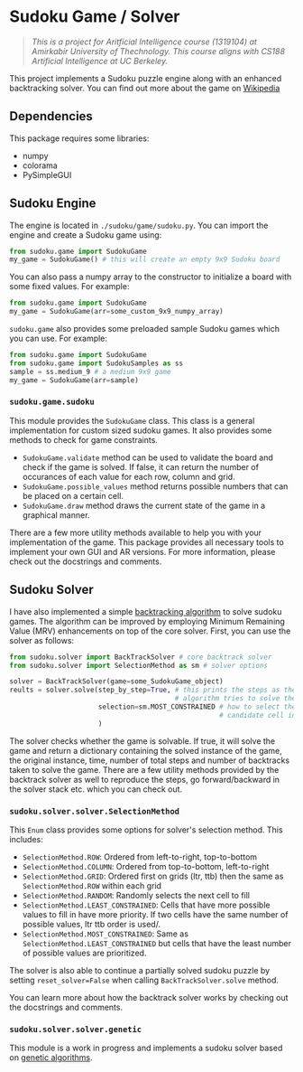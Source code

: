 # Sudoku Game / Solver

> *This is a project for Aritficial Intelligence course (1319104) at Amirkabir University of Thechnology. This course aligns with CS188 Artificial Intelligence at UC Berkeley.*

This project implements a Sudoku puzzle engine along with an enhanced backtracking solver. You can find out more about the game on [Wikipedia](https://en.wikipedia.org/wiki/Sudoku)

## Dependencies
This package requires some libraries:
 - numpy
 - colorama
 - PySimpleGUI

## Sudoku Engine
The engine is located in `./sudoku/game/sudoku.py`. You can import the engine and create a Sudoku game using:
```python
from sudoku.game import SudokuGame
my_game = SudokuGame() # this will create an empty 9x9 Sudoku board
```
You can also pass a numpy array to the constructor to initialize a board with some fixed values. For example:
```python
from sudoku.game import SudokuGame
my_game = SudokuGame(arr=some_custom_9x9_numpy_array)
```

`sudoku.game` also provides some preloaded sample Sudoku games which you can use. For example:
```python
from sudoku.game import SudokuGame
from sudoku.game import SudokuSamples as ss
sample = ss.medium_9 # a medium 9x9 game
my_game = SudokuGame(arr=sample)
```

### `sudoku.game.sudoku`
This module provides the `SudokuGame` class. This class is a general implementation for custom sized sudoku games. It also provides some methods to check for game constraints.
- `SudokuGame.validate` method can be used to validate the board and check if the game is solved. If false, it can return the number of occurances of each value for each row, column and grid.
- `SudokuGame.possible_values` method returns possible numbers that can be placed on a certain cell.
- `SudokuGame.draw` method draws the current state of the game in a graphical manner.

There are a few more utility methods available to help you with your implementation of the game. This package provides all necessary tools to implement your own GUI and AR versions. For more information, please check out the docstrings and comments.

## Sudoku Solver
I have also implemented a simple [backtracking algorithm](https://en.wikipedia.org/wiki/Backtracking) to solve sudoku games. The algorithm can be improved by employing Minimum Remaining Value (MRV) enhancements on top of the core solver. First, you can use the solver as follows:
```python
from sudoku.solver import BackTrackSolver # core backtrack solver
from sudoku.solver import SelectionMethod as sm # solver options

solver = BackTrackSolver(game=some_SudokuGame_object)
reults = solver.solve(step_by_step=True, # this prints the steps as the
                                         # algorithm tries to solve the game
                      selection=sm.MOST_CONSTRAINED # how to select the next
                                                    # candidate cell in backtracking stack
                      )
```

The solver checks whether the game is solvable. If true, it will solve the game and return a dictionary containing the solved instance of the game, the original instance, time, number of total steps and number of backtracks taken to solve the game. There are a few utility methods provided by the backtrack solver as well to reproduce the steps, go forward/backward in the solver stack etc. which you can check out.

### `sudoku.solver.solver.SelectionMethod`
This `Enum` class provides some options for solver's selection method. This includes:
- `SelectionMethod.ROW`: Ordered from left-to-right, top-to-bottom
- `SelectionMethod.COLUMN`: Ordered from top-to-bottom, left-to-right
- `SelectionMethod.GRID`: Ordered first on grids (ltr, ttb) then the same as `SelectionMethod.ROW` within each grid
- `SelectionMethod.RANDOM`: Randomly selects the next cell to fill
- `SelectionMethod.LEAST_CONSTRAINED`: Cells that have more possible values to fill in have more priority. If two cells have the same number of possible values, ltr ttb order is used/.
- `SelectionMethod.MOST_CONSTRAINED`: Same as `SelectionMethod.LEAST_CONSTRAINED` but cells that have the least number of possible values are prioritized.

The solver is also able to continue a partially solved sudoku puzzle by setting `reset_solver=False` when calling `BackTrackSolver.solve` method.

You can learn more about how the backtrack solver works by checking out the docstrings and comments.

### `sudoku.solver.solver.genetic`
This module is a work in progress and implements a sudoku solver based on [genetic algorithms](https://en.wikipedia.org/wiki/Genetic_algorithm).